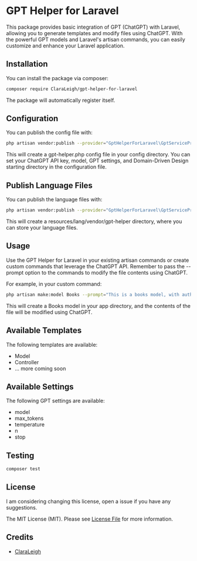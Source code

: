 # GPT Helper for Laravel

This package provides basic integration of GPT (ChatGPT) with Laravel, allowing you to generate templates and modify files using ChatGPT. With the powerful GPT models and Laravel's artisan commands, you can easily customize and enhance your Laravel application.

## Installation

You can install the package via composer:

```bash
composer require ClaraLeigh/gpt-helper-for-laravel
```
The package will automatically register itself.

## Configuration

You can publish the config file with:

```bash
php artisan vendor:publish --provider="GptHelperForLaravel\GptServiceProvider" --tag="config"
```

This will create a gpt-helper.php config file in your config directory. You can set your ChatGPT API key, model, GPT settings, and Domain-Driven Design starting directory in the configuration file.

## Publish Language Files

You can publish the language files with:

```bash
php artisan vendor:publish --provider="GptHelperForLaravel\GptServiceProvider" --tag="lang"
```

This will create a resources/lang/vendor/gpt-helper directory, where you can store your language files.

## Usage

Use the GPT Helper for Laravel in your existing artisan commands or create custom commands that leverage the ChatGPT API. Remember to pass the --prompt option to the commands to modify the file contents using ChatGPT.

For example, in your custom command:

```bash
php artisan make:model Books --prompt="This is a books model, with authors, genre's, publication dates and a relevant library"
```

This will create a Books model in your app directory, and the contents of the file will be modified using ChatGPT.

## Available Templates

The following templates are available:

- Model
- Controller
- ... more coming soon

## Available Settings

The following GPT settings are available:

- model
- max_tokens
- temperature
- n
- stop

## Testing

``` bash
composer test
```

## License

I am considering changing this license, open a issue if you have any suggestions.

The MIT License (MIT). Please see [License File](LICENSE.md) for more information.

## Credits

- [ClaraLeigh](https://github.com/ClaraLeigh)
